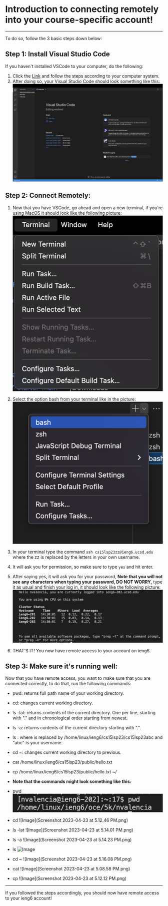 # Introduction to connecting remotely into your course-specific account!
---
To do so, follow the 3 basic steps down below:

## Step 1: Install Visual Studio Code

If you haven't installed VSCode to your computer, do the following:

1. Click the [Link](https://code.visualstudio.com/download) and follow the steps according to your computer system.
2. After doing so, your Visual Studio Code should look something like this:
![Image](Screenshot%202023-04-06%20at%202.13.01%20PM.png)

## Step 2: Connect Remotely:

1. Now that you have VSCode, go ahead and open a new terminal, if you're using MacOS it should look like the following picture:
![Image](Screenshot%202023-04-06%20at%202.16.36%20PM.png)

2. Select the option bash from your terminal like in the picture:
![Image](Screenshot%202023-04-06%20at%202.19.17%20PM.png)

3. In your terminal type the command `ssh cs15lsp23zz@ieng6.ucsd.edu` where the zz is replaced by the letters in your own username.
4. It will ask you for permission, so make sure to type `yes` and hit enter.
5. After saying yes, it will ask you for your password, **Note that you will not see any characters when typing your password, DO NOT WORRY,** type it as usual and finish your log in, it should look like the following picture:
![Image](Screenshot%202023-04-06%20at%202.35.59%20PM.png)
6. THAT'S IT! You now have remote access to your account on ieng6.

## Step 3: Make sure it's running well:

Now that you have remote access, you want to make sure that you are connected correctly, to do that, run the following commands:
* pwd: returns full path name of your working directory.
* cd: changes current working directory.
* ls -lat: returns contents of the current directory. One per line, starting with "." and in chronological order starting from newest.
* ls -a: returns contents of the current directory starting with ".".
* ls <directory>: where <directory> is replaced by /home/linux/ieng6/cs15lsp23/cs15lsp23abc and "abc" is your username.
* cd ~: changes current working directory to previous.
* cat /home/linux/ieng6/cs15lsp23/public/hello.txt
* cp /home/linux/ieng6/cs15lsp23/public/hello.txt ~/

* **Note that the commands might look something like this:**
* pwd
![Image](Screenshot%202023-04-06%20at%202.47.25%20PM.png)
* cd
![Image](Screenshot 2023-04-23 at 5.12.46 PM.png)
  
* ls -lat
![Image](Screenshot 2023-04-23 at 5.14.01 PM.png)
  
* ls -a
![Image](Screenshot 2023-04-23 at 5.14.23 PM.png)
  
* ls <directory>
![Image](<img width="610" alt="Screenshot 2023-04-23 at 5 05 49 PM" src="https://user-images.githubusercontent.com/130100414/234080386-61e6df54-4784-4c28-9441-adb40708a7dd.png">)
  
* cd ~
![Image](Screenshot 2023-04-23 at 5.16.08 PM.png)
  
* cat
![Image](Screenshot 2023-04-23 at 5.08.58 PM.png)
  
* cp
![Image](Screenshot 2023-04-23 at 5.12.12 PM.png)

---
If you followed the steps accordingly, you should now have remote access to your ieng6 account!

